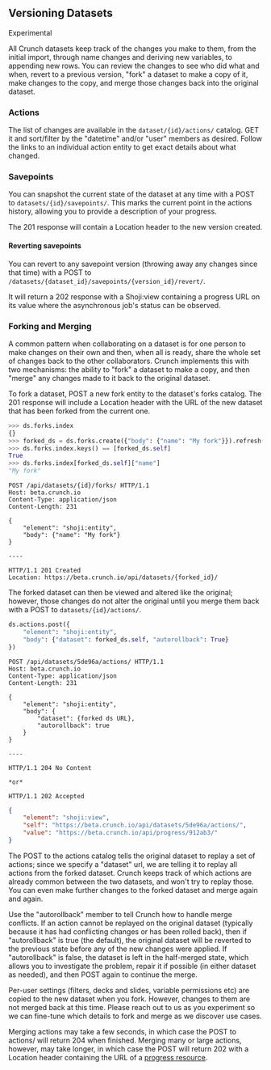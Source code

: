 ## Versioning Datasets

<aside class="notice">Experimental</aside>

All Crunch datasets keep track of the changes you make to them, from the initial import, through name changes and deriving new variables, to appending new rows. You can review the changes to see who did what and when, revert to a previous version, "fork" a dataset to make a copy of it, make changes to the copy, and merge those changes back into the original dataset.

### Actions

The list of changes are available in the `dataset/{id}/actions/` catalog. GET it and sort/filter by the "datetime" and/or "user" members as desired. Follow the links to an individual action entity to get exact details about what changed.

### Savepoints

You can snapshot the current state of the dataset at any time with a POST to 
`datasets/{id}/savepoints/`. This marks the current point in the actions 
history, allowing you to provide a description of your progress. 

The 201 response will contain a Location header to the new version created.

#### Reverting savepoints

You can revert to any savepoint version (throwing away any changes since that 
time) with a POST to `/datasets/{dataset_id}/savepoints/{version_id}/revert/`.

It will return a 202 response with a Shoji:view containing a progress URL on 
its value where the asynchronous job's status can be observed.

### Forking and Merging

A common pattern when collaborating on a dataset is for one person to make changes on their own and then, when all is ready, share the whole set of changes back to the other collaborators. Crunch implements this with two mechanisms: the ability to "fork" a dataset to make a copy, and then "merge" any changes made to it back to the original dataset.

To fork a dataset, POST a new fork entity to the dataset's forks catalog. The 201 response will include a Location header with the URL of the new dataset that has been forked from the current one.

```python
>>> ds.forks.index
{}
>>> forked_ds = ds.forks.create({"body": {"name": "My fork"}}).refresh()
>>> ds.forks.index.keys() == [forked_ds.self]
True
>>> ds.forks.index[forked_ds.self]["name"]
"My fork"
```

```http
POST /api/datasets/{id}/forks/ HTTP/1.1
Host: beta.crunch.io
Content-Type: application/json
Content-Length: 231

{
    "element": "shoji:entity",
    "body": {"name": "My fork"}
}

----

HTTP/1.1 201 Created
Location: https://beta.crunch.io/api/datasets/{forked_id}/
```

The forked dataset can then be viewed and altered like the original; however, those changes do not alter the original until you merge them back with a POST to `datasets/{id}/actions/`.

```python
ds.actions.post({
    "element": "shoji:entity",
    "body": {"dataset": forked_ds.self, "autorollback": True}
})
```

```http
POST /api/datasets/5de96a/actions/ HTTP/1.1
Host: beta.crunch.io
Content-Type: application/json
Content-Length: 231

{
    "element": "shoji:entity",
    "body": {
        "dataset": {forked ds URL},
        "autorollback": true
    }
}

----

HTTP/1.1 204 No Content

*or*

HTTP/1.1 202 Accepted
```

```json
{
    "element": "shoji:view",
    "self": "https://beta.crunch.io/api/datasets/5de96a/actions/",
    "value": "https://beta.crunch.io/api/progress/912ab3/"
}
```

The POST to the actions catalog tells the original dataset to replay a set of 
actions; since we specify a "dataset" url, we are telling it to replay all 
actions from the forked dataset. Crunch keeps track of which actions are 
already common between the two datasets, and won't try to replay those. You can 
even make further changes to the forked dataset and merge again and again.

Use the "autorollback" member to tell Crunch how to handle merge conflicts. If 
an action cannot be replayed on the original dataset (typically because it has
 had conflicting changes or has been rolled back), then if "autorollback" is 
 true (the default), the original dataset will be reverted to the previous 
 state before any of the new changes were applied. If "autorollback" is false, 
 the dataset is left in the half-merged state, which allows you to investigate
  the problem, repair it if possible (in either dataset as needed), and then 
  POST again to continue the merge.

Per-user settings (filters, decks and slides, variable permissions etc) are copied to the new dataset when you fork. However, changes to them are not merged back at this time. Please reach out to us as you experiment so we can fine-tune which details to fork and merge as we discover use cases.

Merging actions may take a few seconds, in which case the POST to actions/ will return 204 when finished. Merging many or large actions, however, may take longer, in which case the POST will return 202 with a Location header containing the URL of a [progress resource](#progress).
